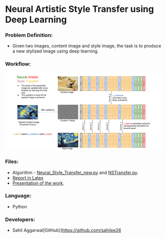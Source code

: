 # Neural Artistic Style Transfer using Deep Learning

### Problem Definition:
- Given two images, content image and style image, the task is to produce a new stylized image using deep learning.

### Workflow:
![Workflow](https://github.com/sahilee26/Neural-Artistic-Style-Transfer/blob/master/Neural%20Style%20Transfer%20-%20Workflow.png)

### Files:
- Algorithm - [Neural_Style_Transfer_new.py](https://github.com/sahilee26/Neural-Artistic-Style-Transfer/blob/master/Neural_Style_Transfer_new.py) and [NSTransfer.py](https://github.com/sahilee26/Neural-Artistic-Style-Transfer/blob/master/NSTransfer.py).
- [Report in Latex](https://github.com/sahilee26/Neural-Artistic-Style-Transfer/blob/master/CV_Project_Report.pdf)
- [Presentation of the work](https://github.com/sahilee26/Neural-Artistic-Style-Transfer/blob/master/Neural%20Artistic%20Style%20Transfer_Final.pdf).

### Language:
- Python

### Developers:
- Sahil Aggarwal[GitHub](https://github.com/sahilee26
